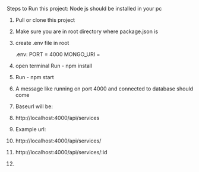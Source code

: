 Steps to Run this project:
Node js should be installed in your pc

1. Pull or clone this project
2. Make sure you are in root directory where package.json is
3. create .env file in root

   .env:
   PORT = 4000
   MONGO_URI =

4. open terminal Run - npm install
5. Run - npm start
6. A message like running on port 4000 and connected to database should come
7. Baseurl will be:
8. http://localhost:4000/api/services
9. Example url:
10. http://localhost:4000/api/services/
11. http://localhost:4000/api/services/:id
12. 
